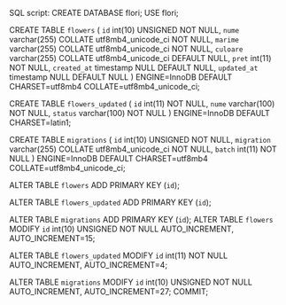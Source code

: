 SQL script:
CREATE DATABASE flori;
USE flori;

CREATE TABLE `flowers` (
  `id` int(10) UNSIGNED NOT NULL,
  `nume` varchar(255) COLLATE utf8mb4_unicode_ci NOT NULL,
  `marime` varchar(255) COLLATE utf8mb4_unicode_ci NOT NULL,
  `culoare` varchar(255) COLLATE utf8mb4_unicode_ci DEFAULT NULL,
  `pret` int(11) NOT NULL,
  `created_at` timestamp NULL DEFAULT NULL,
  `updated_at` timestamp NULL DEFAULT NULL
) ENGINE=InnoDB DEFAULT CHARSET=utf8mb4 COLLATE=utf8mb4_unicode_ci;



CREATE TABLE `flowers_updated` (
  `id` int(11) NOT NULL,
  `nume` varchar(100) NOT NULL,
  `status` varchar(100) NOT NULL
) ENGINE=InnoDB DEFAULT CHARSET=latin1;

CREATE TABLE `migrations` (
  `id` int(10) UNSIGNED NOT NULL,
  `migration` varchar(255) COLLATE utf8mb4_unicode_ci NOT NULL,
  `batch` int(11) NOT NULL
) ENGINE=InnoDB DEFAULT CHARSET=utf8mb4 COLLATE=utf8mb4_unicode_ci;

ALTER TABLE `flowers`
  ADD PRIMARY KEY (`id`);

ALTER TABLE `flowers_updated`
  ADD PRIMARY KEY (`id`);

ALTER TABLE `migrations`
  ADD PRIMARY KEY (`id`);
ALTER TABLE `flowers`
  MODIFY `id` int(10) UNSIGNED NOT NULL AUTO_INCREMENT, AUTO_INCREMENT=15;

ALTER TABLE `flowers_updated`
  MODIFY `id` int(11) NOT NULL AUTO_INCREMENT, AUTO_INCREMENT=4;

ALTER TABLE `migrations`
  MODIFY `id` int(10) UNSIGNED NOT NULL AUTO_INCREMENT, AUTO_INCREMENT=27;
COMMIT;
